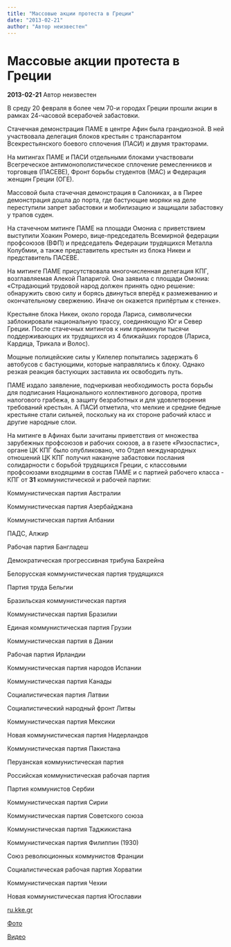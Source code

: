 ```yaml
---
title: "Массовые акции протеста в Греции"
date: "2013-02-21"
author: "Автор неизвестен"
---
```


# Массовые акции протеста в Греции

**2013-02-21** Автор неизвестен

В среду 20 февраля в более чем 70-и городах Греции прошли акции в рамках 24-часовой всерабочей забастовки.

Стачечная демонстрация ПАМЕ в центре Афин была грандиозной. В ней участвовала делегация блоков крестьян с транспарантом Всекрестьянского боевого сплочения (ПАСИ) и двумя тракторами.

На митингах ПАМЕ и ПАСИ отдельными блоками участвовали Всегреческое антимонополистическое сплочение ремесленников и торговцев (ПАСЕВЕ), Фронт борьбы студентов (МАС) и Федерация женщин Греции (ОГЕ).

Массовой была стачечная демонстрация в Салониках, а в Пирее демонстрация дошла до порта, где бастующие моряки на деле переступили запрет забастовки и мобилизацию и защищали забастовку у трапов суден.

На стачечном митинге ПАМЕ на площади Омониа с приветствием выступили Хоакин Ромеро, вице-председатель Всемирной федерации профсоюзов (ВФП) и председатель Федерации трудящихся Металла Колубмии, а также представитель крестьян из блока Никеи и представитель ПАСЕВЕ.

На митинге ПАМЕ присутствовала многочисленная делегация КПГ, возглавляемая Алекой Папаригой. Она заявила с площади Омониа: «Страдающий трудовой народ должен принять одно решение: обнаружить свою силу и борясь двинуться вперёд к размежеванию и окончательному свержению. Иначе он окажется припёртым к стенке».

Крестьяне блока Никеи, около города Лариса, символически заблокировали национальную трассу, соединяющую Юг и Север Греции. После стачечных митингов к ним примкнули тысячи поддерживающих их трудящихся из 4 ближайших городов (Лариса, Кардица, Трикала и Волос).

Мощные полицейские силы у Килелер попытались задержать 6 автобусов с бастующими, которые направлялись к блоку. Однако резкая реакция бастующих заставила их освободить путь.

ПАМЕ издало заявление, подчеркивая необходимость роста борьбы для подписания Национального коллективного договора, против налогового грабежа, в защиту безработных и для удовлетворения требований крестьян. А ПАСИ отметила, что мелкие и средние бедные крестьяне стали сильней, поскольку на их стороне рабочий класс и другие народные слои.

На митинге в Афинах были зачитаны приветствия от множества зарубежных профсоюзов и рабочих союзов, а в газете «Ризоспастис», органе ЦК КПГ было опубликовано, что Отдел международных отношений ЦК КПГ получил накануне забастовки послания солидарности с борьбой трудящихся Греции, с классовыми профсоюзами входящими в состав ПАМЕ и с партией рабочего класса - КПГ от **31** коммунистической и рабочей партии:

Коммунистическая партия Австралии

Коммунистическая партия Азербайджана

Коммунистическая партия Албании

ПАДС, Алжир

Рабочая партия Бангладеш

Демократическая прогрессивная трибуна Бахрейна

Белорусская коммунистическая партия трудящихся

Партия труда Бельгии

Бразильская коммунистическая партия

Коммунистическая партия Бразилии

Единая коммунистическая партия Грузии

Коммунистическая партия в Дании

Рабочая партия Ирландии

Коммунистическая партия народов Испании

Коммунистическая партия Канады

Социалистическая партия Латвии

Социалистический народный фронт Литвы

Коммунистическая партия Мексики

Новая коммунистическая партия Нидерландов

Коммунистическая партия Пакистана

Перуанская коммунистическая партия

Российская коммунистическая рабочая партия

Партия коммунистов Сербии

Коммунистическая партия Сирии

Коммунистическая партия Советского союза

Коммунистическая партия Таджикистана

Коммунистическая партия Филиппин (1930)

Союз революционных коммунистов Франции

Социалистическая рабочая партия Хорватии

Коммунистическая партия Чехии

Новая коммунистическая партия Югославии

[ru.kke.gr](http://ru.kke.gr/news/news2013/2013-02-21-strike)

[Фото](https://picasaweb.google.com/112682536655280922208/GENERALSTRIKE200213MagnificentStrikeDemonstrationOfPAME?feat=flashalbum)

[Видео ](https://propaganda-journal.net/-%20http://www.youtube.com/watch?v=aODTETwdWnQ&feature=youtu.be%20%20the%20video%20upload%20from%20guardian.co.uk%20https://picasaweb.google.com/112682536655280922208/GENERALSTRIKE200213MagnificentStrikeDemonstrationOfPAME#5847345096051020690)